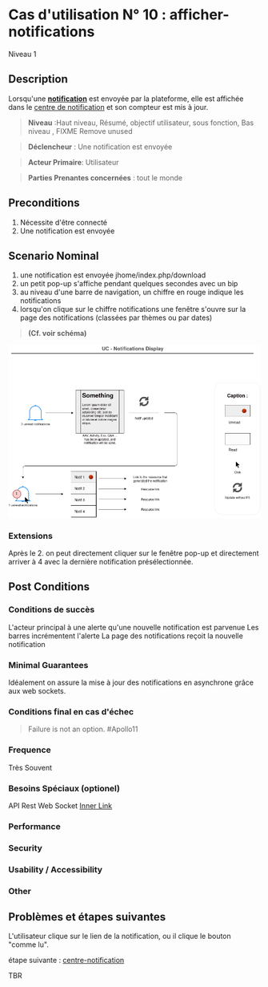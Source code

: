 
# Cas d'utilisation N° 10 :  afficher-notifications

Niveau 1

##	Description

Lorsqu'une **[notification](https://github.com/PremierLangage/plconception/blob/master/conception/concept/notification.md)**  est envoyée par la plateforme, elle est affichée dans le [centre de notification](https://github.com/PremierLangage/platon-conception/edit/master/UC/Utilisateur/ouvrir-centrenotification.md) et son compteur est mis à jour.

> **Niveau** :Haut niveau, Résumé, objectif utilisateur, sous fonction, Bas niveau , FIXME Remove unused 

> **Déclencheur** : Une notification est envoyée

> **Acteur Primaire**: Utilisateur   

> **Parties Prenantes concernées** : tout le monde  
 
 
## Preconditions

1. Nécessite d'être connecté
2. Une notification est envoyée


## Scenario Nominal


1.	une notification est envoyée jhome/index.php/download
2.	un petit pop-up s'affiche pendant quelques secondes avec un bip 
3.	au niveau d'une barre de navigation, un chiffre en rouge indique les notifications 
4.	lorsqu'on clique sur le chiffre notifications une fenêtre s'ouvre sur la page des notifications (classées par thèmes ou par dates)

> **(Cf. voir schéma)**

![Schema](https://raw.githubusercontent.com/PremierLangage/platon-conception/master/UC/Utilisateur/Images/uc_notif_display.png)


###	Extensions

Après le 2. on peut directement cliquer sur le fenêtre pop-up et directement arriver à 4 avec la dernière notification présélectionnée.

## Post Conditions

### Conditions de succès 
L'acteur principal à une alerte qu'une nouvelle notification est parvenue
Les barres incrémentent l'alerte 
La page des notifications reçoit la nouvelle notification

### Minimal Guarantees
Idéalement on assure la mise à jour des notifications en asynchrone grâce aux web sockets.

### Conditions final en cas d'échec
> Failure is not an option. #Apollo11


### Frequence
Très Souvent 
### Besoins Spéciaux (optionel)  
API Rest
Web Socket
[Inner Link](https://github.com/PremierLangage/plconception/blob/master/conception/concept/link.md)
### Performance  
###	Security  
###	Usability / Accessibility  
###	Other  

##	Problèmes et étapes suivantes  
L'utilisateur clique sur le lien de la notification, ou il clique le bouton "comme lu".

étape suivante : [centre-notification](https://github.com/PremierLangage/platon-conception/issues/108)

TBR
